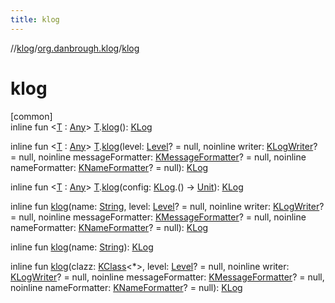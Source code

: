 ```yaml
---
title: klog
---
```

//[klog](../../index.html)/[org.danbrough.klog](index.html)/[klog](klog.html)



# klog



[common]\
inline fun &lt;[T](klog.html) : [Any](https://kotlinlang.org/api/latest/jvm/stdlib/kotlin/-any/index.html)&gt; [T](klog.html).[klog](klog.html)(): [KLog](-k-log/index.html)

inline fun &lt;[T](klog.html) : [Any](https://kotlinlang.org/api/latest/jvm/stdlib/kotlin/-any/index.html)&gt; [T](klog.html).[klog](klog.html)(level: [Level](-level/index.html)? = null, noinline writer: [KLogWriter](index.html#1955773663%2FClasslikes%2F1242518872)? = null, noinline messageFormatter: [KMessageFormatter](index.html#-1565082679%2FClasslikes%2F1242518872)? = null, noinline nameFormatter: [KNameFormatter](index.html#-737821257%2FClasslikes%2F1242518872)? = null): [KLog](-k-log/index.html)

inline fun &lt;[T](klog.html) : [Any](https://kotlinlang.org/api/latest/jvm/stdlib/kotlin/-any/index.html)&gt; [T](klog.html).[klog](klog.html)(config: [KLog](-k-log/index.html).() -&gt; [Unit](https://kotlinlang.org/api/latest/jvm/stdlib/kotlin/-unit/index.html)): [KLog](-k-log/index.html)

inline fun [klog](klog.html)(name: [String](https://kotlinlang.org/api/latest/jvm/stdlib/kotlin/-string/index.html), level: [Level](-level/index.html)? = null, noinline writer: [KLogWriter](index.html#1955773663%2FClasslikes%2F1242518872)? = null, noinline messageFormatter: [KMessageFormatter](index.html#-1565082679%2FClasslikes%2F1242518872)? = null, noinline nameFormatter: [KNameFormatter](index.html#-737821257%2FClasslikes%2F1242518872)? = null): [KLog](-k-log/index.html)

inline fun [klog](klog.html)(name: [String](https://kotlinlang.org/api/latest/jvm/stdlib/kotlin/-string/index.html)): [KLog](-k-log/index.html)

inline fun [klog](klog.html)(clazz: [KClass](https://kotlinlang.org/api/latest/jvm/stdlib/kotlin.reflect/-k-class/index.html)&lt;*&gt;, level: [Level](-level/index.html)? = null, noinline writer: [KLogWriter](index.html#1955773663%2FClasslikes%2F1242518872)? = null, noinline messageFormatter: [KMessageFormatter](index.html#-1565082679%2FClasslikes%2F1242518872)? = null, noinline nameFormatter: [KNameFormatter](index.html#-737821257%2FClasslikes%2F1242518872)? = null): [KLog](-k-log/index.html)




